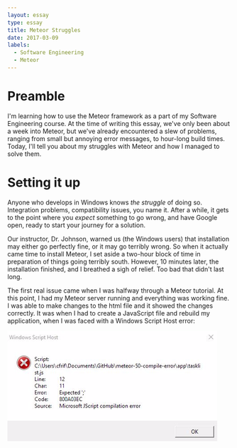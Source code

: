 ```yaml
---
layout: essay
type: essay
title: Meteor Struggles
date: 2017-03-09
labels:
  - Software Engineering
  - Meteor
---
```


# Preamble
I'm learning how to use the Meteor framework as a part of my Software Engineering course. At the time of writing this essay, we've only been about a week into Meteor, but we've already encountered a slew of problems, ranging from small but annoying error messages, to hour-long build times. Today, I'll tell you about my struggles with Meteor and how I managed to solve them.

# Setting it up
Anyone who develops in Windows knows *the struggle* of doing so. Integration problems, compatibility issues, you name it. After a while, it gets to the point where you *expect* something to go wrong, and have Google open, ready to start your journey for a solution.

Our instructor, Dr. Johnson, warned us (the Windows users) that installation may either go perfectly fine, or it may go terribly wrong. So when it actually came time to install Meteor, I set aside a two-hour block of time in preparation of things going terribly south. However, 10 minutes later, the installation finished, and I breathed a sigh of relief. Too bad that didn't last long.

The first real issue came when I was halfway through a Meteor tutorial. At this point, I had my Meteor server running and everything was working fine. I was able to make changes to the html file and it showed the changes correctly. It was when I had to create a JavaScript file and rebuild my application, when I was faced with a Windows Script Host error:

<img class="ui medium image" src="/images/windows-jscript-error.png">